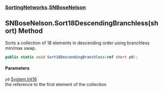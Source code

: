 ### [SortingNetworks](./SortingNetworks.md 'SortingNetworks').[SNBoseNelson](./SortingNetworks-SNBoseNelson.md 'SortingNetworks.SNBoseNelson')
## SNBoseNelson.Sort18DescendingBranchless(short) Method
Sorts a collection of 18 elements in descending order using branchless min/max swap.  
```csharp
public static void Sort18DescendingBranchless(ref short p0);
```
#### Parameters
<a name='SortingNetworks-SNBoseNelson-Sort18DescendingBranchless(short)-p0'></a>
`p0` [System.Int16](https://docs.microsoft.com/en-us/dotnet/api/System.Int16 'System.Int16')  
the reference to the first element of the collection  
  
